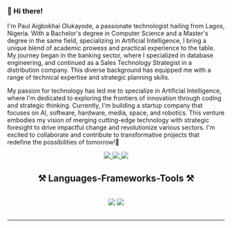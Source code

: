 ### 👋 Hi there! 

I'm Paul Aigbokhai Olukayode, a passionate technologist hailing from Lagos, Nigeria. With a Bachelor's degree in Computer Science and a Master's degree in the same field, specializing in Artificial Intelligence, I bring a unique blend of academic prowess and practical experience to the table. My journey began in the banking sector, where I specialized in database engineering, and continued as a Sales Technology Strategist in a distribution company. This diverse background has equipped me with a range of technical expertise and strategic planning skills.

My passion for technology has led me to specialize in Artificial Intelligence, where I'm dedicated to exploring the frontiers of innovation through coding and strategic thinking. Currently, I'm building a startup company that focuses on AI, software, hardware, media, space, and robotics. This venture embodies my vision of merging cutting-edge technology with strategic foresight to drive impactful change and revolutionize various sectors. I'm excited to collaborate and contribute to transformative projects that redefine the possibilities of tomorrow!🚀

<div align="center"> 
  <a href="mailto:paul.olukayode.pro@gmail.com">
    <img src="https://img.shields.io/badge/Gmail-333333?style=for-the-badge&logo=gmail&logoColor=red" />
  </a>
  <a href="https://www.linkedin.com/in/paul-aigbokhai-olukayode-5b180b29/" target="_blank">
    <img src="https://img.shields.io/badge/LinkedIn-0077B5?style=for-the-badge&logo=linkedin&logoColor=white" target="_blank" />
  </a>
  <a href="https://github.com/olukayodepaul" target="_blank">
     <img src="https://img.shields.io/badge/Portfolio-FF5722?style=for-the-badge&logo=todoist&logoColor=white" target="_blank" /> <!-- sqlite, safari, google-chrome are other good icon options -->
  </a>
</div>




<h2 align="center">⚒️ Languages-Frameworks-Tools ⚒️</h2>
<br/>
<div align="center">
    <img src="https://skillicons.dev/icons?i=html,css,vscode,github,figma,git,c,kotlin,rust,aws,php" />
    <img src="https://skillicons.dev/icons?i=nodejs,python,javascript,typescript,express,firebase,mongodb,java,mysql,flask" /><br>
</div>

<br/>
<hr/>

